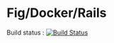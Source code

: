 Fig/Docker/Rails
================

Build status : [![Build Status](http://213.246.56.38/api/badge/github.com/KevinBacas/CV_Website/status.svg?branch=master)](http://213.246.56.38/github.com/KevinBacas/CV_Website)
